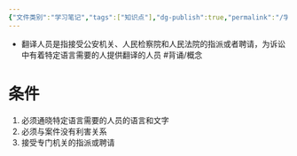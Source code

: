 ```yaml
---
{"文件类别":"学习笔记","tags":["知识点"],"dg-publish":true,"permalink":"/学习笔记/知识点cheese/翻译人员/","dgPassFrontmatter":true,"created":"2024-09-14T16:04:29.339+08:00","updated":"2024-09-14T16:05:26.378+08:00"}
---
```


- 翻译人员是指接受公安机关、人民检察院和人民法院的指派或者聘请，为诉讼中有着特定语言需要的人提供翻译的人员 #背诵/概念 
# 条件
1. 必须通晓特定语言需要的人员的语言和文字
2. 必须与案件没有利害关系
3. 接受专门机关的指派或聘请